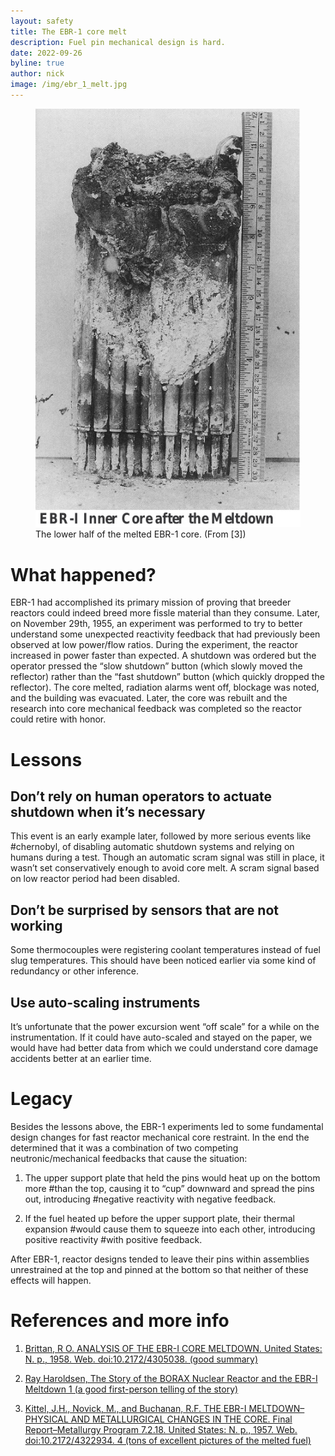 ```yaml
---
layout: safety
title: The EBR-1 core melt
description: Fuel pin mechanical design is hard.
date: 2022-09-26
byline: true
author: nick
image: /img/ebr_1_melt.jpg
---
```


<div class="row">
<div class="col-md-8" markdown="1">
<figure class="figure float-end w-25">
<a href="/img/ebr_1_melt.jpg"><img class="figure-img img-fluid rounded"
src="/img/ebr_1_melt.jpg"  alt="Picture of the melted nuclear core of the Experimental Breeder Reactor-1"/></a> 
<figcaption class="figure-caption">The lower half of the melted EBR-1 core. (From [3])</figcaption>
</figure>

# What happened?

EBR-1 had accomplished its primary mission of proving that breeder reactors
could indeed breed more fissle material than they consume. Later, on November
29th, 1955, an experiment was performed to try to better understand some
unexpected reactivity feedback that had previously been observed at low
power/flow ratios. During the experiment, the reactor increased in power faster
than expected. A shutdown was ordered but the operator pressed the “slow
shutdown” button (which slowly moved the reflector) rather than the “fast
shutdown” button (which quickly dropped the reflector). The core melted,
radiation alarms went off, blockage was noted, and the building was evacuated.
Later, the core was rebuilt and the research into core mechanical feedback was
completed so the reactor could retire with honor.


# Lessons

## Don’t rely on human operators to actuate shutdown when it’s necessary

This event is an early example later, followed by more serious events like
#chernobyl, of disabling automatic shutdown systems and relying on humans during
a test. Though an automatic scram signal was still in place, it wasn’t set
conservatively enough to avoid core melt. A scram signal based on low reactor
period had been disabled.

## Don’t be surprised by sensors that are not working

Some thermocouples were registering coolant temperatures instead of fuel slug
temperatures. This should have been noticed earlier via some kind of redundancy
or other inference.

## Use auto-scaling instruments

It’s unfortunate that the power excursion went “off scale” for a while on the
instrumentation. If it could have auto-scaled and stayed on the paper, we would
have had better data from which we could understand core damage accidents better
at an earlier time.  

# Legacy

Besides the lessons above, the EBR-1 experiments led to some fundamental design
changes for fast reactor mechanical core restraint. In the end the determined
that it was a combination of two competing neutronic/mechanical feedbacks that
cause the situation:

1. The upper support plate that held the pins would heat up on the bottom more
#than the top, causing it to “cup” downward and spread the pins out, introducing
#negative reactivity with negative feedback.

2. If the fuel heated up before the upper support plate, their thermal expansion
#would cause them to squeeze into each other, introducing positive reactivity
#with positive feedback.

After EBR-1, reactor designs tended to leave their pins within assemblies
unrestrained at the top and pinned at the bottom so that neither of these
effects will happen.


# References and more info

1. [Brittan, R O. ANALYSIS OF THE EBR-I CORE MELTDOWN. United States: N. p., 1958. Web. doi:10.2172/4305038. (good summary)](https://www.osti.gov/biblio/4305038/)

2. [Ray Haroldsen, The Story of the BORAX Nuclear Reactor and the EBR-I Meltdown 1 (a good first-person telling of the story)](https://www.ne.anl.gov/pdfs/reactors/Story-of-BORAX-Reactor-by-Ray-Haroldsen-v2.pdf)

3. [Kittel, J.H., Novick, M., and Buchanan, R.F. THE EBR-I MELTDOWN–PHYSICAL AND METALLURGICAL CHANGES IN THE CORE. Final Report–Metallurgy Program 7.2.18. United States: N. p., 1957. Web. doi:10.2172/4322934. 4 (tons of excellent pictures of the melted fuel)](https://www.osti.gov/biblio/4322934-ebr-meltdown-physical-metallurgical-changes-core-final-report-metallurgy-program#)



</div>
</div>